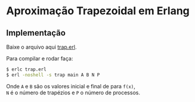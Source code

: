# Aproximação Trapezoidal em Erlang

## Implementação

Baixe o arquivo aqui [trap.erl](trap.erl).

Para compilar e rodar faça:

```bash
$ erlc trap.erl
$ erl -noshell -s trap main A B N P
```

Onde `A` e `B` são os valores inicial e final de para `f(x)`,  
`N` é o número de trapézios e `P` o número de processos.
